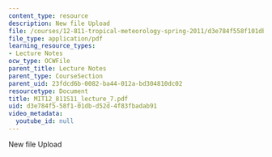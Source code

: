 ```yaml
---
content_type: resource
description: New file Upload
file: /courses/12-811-tropical-meteorology-spring-2011/d3e784f558f101dbd52d4f83fbadab91_MIT12_811S11_lecture_7.pdf
file_type: application/pdf
learning_resource_types:
- Lecture Notes
ocw_type: OCWFile
parent_title: Lecture Notes
parent_type: CourseSection
parent_uid: 23fdcd6b-0082-ba44-012a-bd304810dc02
resourcetype: Document
title: MIT12_811S11_lecture_7.pdf
uid: d3e784f5-58f1-01db-d52d-4f83fbadab91
video_metadata:
  youtube_id: null
---
```

New file Upload